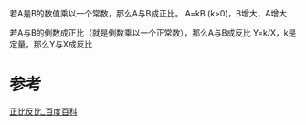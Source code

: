
若A是B的数值乘以一个常数，那么A与B成正比。
A=kB (k>0)，B增大，A增大

若A与B的倒数成正比（就是倒数乘以一个正常数），那么A与B成反比
Y=k/X，k是定量，那么Y与X成反比

# 参考
[正比反比\_百度百科](https://baike.baidu.com/item/%E6%AD%A3%E6%AF%94%E5%8F%8D%E6%AF%94/8365641)